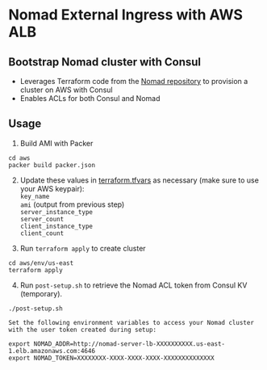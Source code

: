 # Nomad External Ingress with AWS ALB

## Bootstrap Nomad cluster with Consul
- Leverages Terraform code from the [Nomad repository](https://github.com/hashicorp/nomad/tree/main/terraform) to provision a cluster on AWS with Consul
- Enables ACLs for both Consul and Nomad

## Usage
1. Build AMI with Packer
```
cd aws
packer build packer.json
```

2. Update these values in [terraform.tfvars](aws/env/us-east/terraform.tfvars) as necessary (make sure to use your AWS keypair):  
`key_name`  
`ami` (output from previous step)  
`server_instance_type`  
`server_count`  
`client_instance_type`  
`client_count`

3. Run `terraform apply` to create cluster
```
cd aws/env/us-east
terraform apply
```

4. Run `post-setup.sh` to retrieve the Nomad ACL token from Consul KV (temporary).
```
./post-setup.sh

Set the following environment variables to access your Nomad cluster with the user token created during setup:

export NOMAD_ADDR=http://nomad-server-lb-XXXXXXXXXX.us-east-1.elb.amazonaws.com:4646
export NOMAD_TOKEN=XXXXXXXX-XXXX-XXXX-XXXX-XXXXXXXXXXXXXX